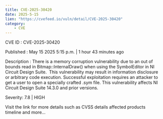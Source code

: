 ```yaml
---
title: CVE-2025-30420
date: 2025-5-15
lien: "https://cvefeed.io/vuln/detail/CVE-2025-30420"
category:
    - CVE
---
```


CVE ID : CVE-2025-30420

Published :  May 15
2025
5:15 p.m. | 1 hour
43 minutes ago

Description : There is a memory corruption vulnerability due to an out of bounds read in Bitmap::InternalDraw() when using the SymbolEditor in NI Circuit Design Suite.  This vulnerability may result in information disclosure or arbitrary code execution. Successful exploitation requires an attacker to get a user to open a specially crafted .sym file. This vulnerability affects NI Circuit Design Suite 14.3.0 and prior versions.

Severity: 7.8 | HIGH

Visit the link for more details
such as CVSS details
affected products
timeline
and more...
